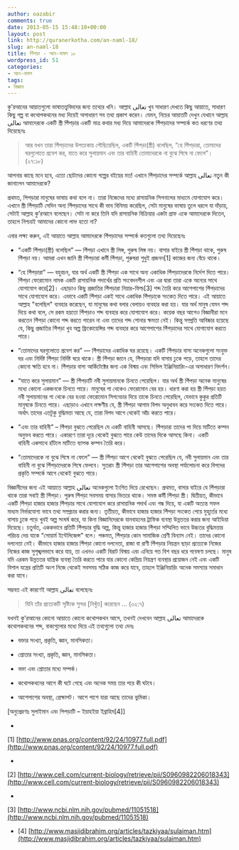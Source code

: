 ```yaml
---
author: oazabir
comments: true
date: 2013-05-15 15:48:10+00:00
layout: post
link: http://quranerkotha.com/an-naml-18/
slug: an-naml-18
title: পিঁপড়া - আন-নামল ১৮
wordpress_id: 51
categories:
- আন-নামল
tags:
- বিজ্ঞান
---
```


কু’রআনের আয়াতগুলো ভাষাতত্ত্ববিদদের জন্য তথ্যের খনি। আল্লাহ تعالى খুব সাধারণ দেখতে কিছু আয়াতে, সাধারণ কিছু গল্প বা কথোপকথনের মধ্য দিয়েই অসাধারণ সব তথ্য প্রকাশ করেন। যেমন, নিচের আয়াতটি দেখুন যেখানে আল্লাহ تعالى আমাদেরকে একটি স্ত্রী পিঁপড়ার একটি মাত্র কথার মধ্য দিয়ে আমাদেরকে পিঁপড়াদের সম্পর্কে কত ধরণের তত্থ্য দিয়েছেনঃ





<blockquote>আর যখন তারা পিঁপড়াদের উপত্যকায় পৌছিয়েছিল, একটি পিঁপড়া(স্ত্রী) বলেছিল, “হে পিঁপড়ারা, তোমাদের ঘরগুলোতে প্রবেশ কর, যাতে করে সুলায়মান এবং তার বাহিনী তোমাদেরকে না বুঝে পিষে না ফেলে”। (২৭:১৮)</blockquote>





আপনার কাছে মনে হবে, এতো ছোটদের কোনো গল্পের বইয়ের মত! এখানে পিঁপড়াদের সম্পর্কে আল্লাহ تعالى নতুন কী জানালেন আমাদেরকে?<!-- more -->

প্রথমত, পিপড়ারা মানুষের ভাষায় কথা বলে না। তারা নিজেদের মধ্যে রাসায়নিক সিগনালের মাধ্যমে যোগাযোগ করে। এখানে স্ত্রী পিঁপড়াটি সেদিন অন্য পিঁপড়াদের সাথে কী ভাব বিনিময় করেছিল, সেটা মানুষের ভাষায় তুলে ধরলে যা দাঁড়ায়, সেটাই আল্লাহ কু’রআনে বলেছেন। সেটা না করে তিনি যদি রাসায়নিক বিক্রিয়ার একটা গ্রাফ একে আমাদেরকে দিতেন, তাহলে নিশ্চয়ই আমাদের কোনো লাভ হতো না?

এবার লক্ষ্য করুন, এই আয়াতে আল্লাহ আমাদেরকে পিঁপড়াদের সম্পর্কে কতগুলো তথ্য দিয়েছেনঃ



	
  * “একটি পিঁপড়া(স্ত্রী) বলেছিল” — পিঁপড়া এখানে স্ত্রী লিঙ্গ, পুরুষ লিঙ্গ নয়। বাসার বাইরে স্ত্রী পিঁপড়া থাকে, পুরুষ পিঁপড়া নয়। আমরা এখন জানি স্ত্রী পিঁপড়ারা কর্মী পিঁপড়া, পুরুষরা শুধুই প্রজনন[1] কাজের জন্য বেঁচে থাকে।

	
  * “হে পিঁপড়ারা” — বহুবচন, যার অর্থ একটি স্ত্রী পিঁপড়া এক সাথে অন্য একাধিক পিঁপড়াদেরকে নির্দেশ দিতে পারে। পিঁপড়া ফেরোমোন নামক একটি রাসায়নিক পদার্থের প্রতি সংবেদনশীল এবং এর দ্বারা তারা একে অন্যের সাথে যোগাযোগ করে[2]। এছাড়াও কিছু প্রজাতির পিঁপড়ারা নিয়ার-ফিল্ড[3] শব্দ তৈরি করে আশেপাশের পিঁপড়াদের সাথে যোগাযোগ করে। এভাবে একটি পিঁপড়া একই সাথে একাধিক পিঁপড়াকে সংকেত দিতে পারে। এই আয়াতে আল্লাহ "বলেছিল" ব্যবহার করেছেন, যা মানুষের কথা বলার বেলায়ও ব্যবহার করা হয়। যার অর্থ মানুষ যেমন শব্দ দিয়ে কথা বলে, সে রকম হয়তো পিঁপড়াও শব্দ ব্যবহার করে যোগাযোগ করে। কয়েক বছর আগেও বিজ্ঞানীরা মনে করতেন পিঁপড়া কোনো শব্দ করতে পারেন না এবং তাদের শব্দ শোনার ক্ষমতা নেই। কিন্তু সম্প্রতি আবিষ্কার হয়েছে যে, কিছু প্রজাতির পিঁপড়া খুব অল্প ফ্রিকোয়েন্সির শব্দ ব্যবহার করে আশেপাশের পিঁপড়াদের সাথে যোগাযোগ করতে পারে।

	
  * “তোমাদের ঘরগুলোতে প্রবেশ কর” — পিঁপড়াদের একাধিক ঘর রয়েছে। একটি পিঁপড়ার বাসা অনেকগুলো সংযুক্ত ঘর এবং নির্দিষ্ট পিঁপড়া নির্দিষ্ট ঘরে থাকে। স্ত্রী পিঁপড়া জানে যে, পিঁপড়ারা যদি বাসায় ঢুকে পড়ে, তাহলে তাদের কোনো ক্ষতি হবে না। পিঁপড়ার বাসা আর্কিটেক্টের জন্য এক বিস্ময় এবং সিভিল ইঞ্জিনিয়ারিং-এর অসাধারণ নিদর্শন।

	
  * “যাতে করে সুলায়মান” — স্ত্রী পিঁপড়াটি নবী সুলায়মানকে চিনতে পেরেছিল। যার অর্থ স্ত্রী পিঁপড়া অনেক মানুষের মধ্যে কোনো একজনকে চিনতে পারে। মানুষের গা থেকেও ফেরোমোন বের হয়। ধারণা করা হয় স্ত্রী পিঁপড়া হয়ত নবী সুলায়মানের গা থেকে বের হওয়া ফেরোমোন সিগনেচার দিয়ে তাকে চিনতে পেরেছিল, যেভাবে কুকুর প্রতিটি মানুষকে চিনতে পারে। এছাড়াও এখানে লক্ষণীয় যে, স্ত্রী পিঁপড়া আগাম বিপদ অনুধাবন করে সংকেত দিতে পারে। অর্থাৎ তাদের এতটুকু বুদ্ধিমত্তা আছে যে, তারা বিপদ আগে থেকেই আঁচ করতে পারে।

	
  * “এবং তার বাহিনী” – পিঁপড়া বুঝতে পেরেছিল যে একটি বাহিনী আসছে। পিঁপড়ারা তাদের পা দিয়ে মাটিতে কম্পন অনুভব করতে পারে। একারণে তারা দূরে থেকেই বুঝতে পারে কেউ তাদের দিকে আসছে কিনা। একটি বাহিনী একসাথে হাঁটলে মাটিতে ব্যাপক কম্পন তৈরি করে।

	
  * “তোমাদেরকে না বুঝে পিষে না ফেলে” — স্ত্রী পিঁপড়া আগে থেকেই বুঝতে পেরেছিল যে, নবী সুলায়মান এবং তার বাহিনী না বুঝে পিঁপড়াদেরকে পিষে ফেলবে। সুতরাং স্ত্রী পিঁপড়া তার আশেপাশের অবস্থা পর্যালোচনা করে বিপদের প্রকৃতি সম্পর্কে আগে থেকেই বুঝতে পারে।


বিজ্ঞানীদের জন্য এই আয়াতে আল্লাহ تعالى অনেকগুলো ইংগিত দিয়ে রেখেছেন। প্রথমত, বাসার বাইরে যে পিঁপড়ারা থাকে তারা সবাই স্ত্রী পিঁপড়া। পুরুষ পিঁপড়া সবসময় বাসার ভিতরে থাকে। সমস্ত কর্মী পিঁপড়া স্ত্রী। দ্বিতীয়ত, কীভাবে একটি পিঁপড়া হাজার হাজার পিঁপড়ার সাথে যোগাযোগ করে রাসায়নিক পদার্থ এবং গন্ধ দিয়ে, যা একটি অত্যন্ত সফল মাধ্যম নির্ভরযোগ্য ভাবে তথ্য সম্প্রচার করার জন্য। তৃতীয়ত, কীভাবে হাজার হাজার পিঁপড়া সংকেত পেয়ে মুহূর্তের মধ্যে বাসায় ঢুকে পড়ে খুবই অল্প সংঘর্ষ করে, যা কিনা বিজ্ঞানিদেরকে যানবাহনের ট্রাফিক ব্যবস্থা উন্নততর করার জন্য আইডিয়া দিয়েছে। চতুর্থত, এককভাবে প্রতিটি পিঁপড়ার বুদ্ধি অল্প, কিন্তু হাজার হাজার পিঁপড়া সম্মিলিত ভাবে উচ্চতর বুদ্ধিমত্তার পরিচয় দেয় যাকে “সোয়ার্ম ইন্টেলিজেন্স” বলে। পঞ্চমত, পিঁপড়ার কোন সামাজিক শ্রেণী বিন্যাস নেই। তাদের কোনো দলনেতা নেই। কীভাবে হাজার হাজার পিঁপড়া কোনো দলনেতা, রাজা বা রাণী পিঁপড়ার নিয়ন্ত্রন ছাড়া প্রত্যেকে নিজের নিজের কাজ সুশৃঙ্খলভাবে করে যায়, তা এখনও একটি বিরাট বিস্ময় এবং এনিয়ে গত বিশ বছর ধরে গবেষণা চলছে। মানুষ যদি এরকম উন্নততর যান্ত্রিক ব্যবস্থা তৈরি করতে পারে যার কোনো কেন্দ্রিয় নিয়ন্ত্রণ ব্যবস্থার প্রয়োজন নেই এবং একটি বিশাল যন্ত্রের প্রতিটি অংশ নিজে থেকেই সবসময় সঠিক কাজ করে যাবে, তাহলে ইঞ্জিনিয়ারিং অনেক সমস্যার সমাধান করা যাবে।

সম্ভবত এই কারণেই আল্লাহ تعالى বলেছেনঃ





<blockquote>যিনি তাঁর প্রত্যেকটি সৃষ্টিকে সুন্দর [নিখুঁত] করেছেন ... (৩২:৭)</blockquote>





যখনই কু’রআনের কোনো আয়াতে কোনো কথোপকথন আসে, তখনই দেখবেন আল্লাহ تعالى আমাদেরকে কথোপকথনের শব্দ, বাক্যগুলোর মধ্যে দিয়ে এই তথ্যগুলো তথ্য দেনঃ



	
  * বক্তার সংখ্যা, প্রকৃতি, জ্ঞান, মানসিকতা।

	
  * শ্রোতার সংখ্যা, প্রকৃতি, জ্ঞান, মানসিকতা।

	
  * বক্তা এবং শ্রোতার মধ্যে সম্পর্ক।

	
  * কথোপকথনের আগে কী ঘটে গেছে এবং অনেক সময় তার পরে কী ঘটবে।

	
  * আশেপাশের অবস্থা, প্রেক্ষাপট। আশে পাশে যারা আছে তাদের ভুমিকা।


[অনুপ্রেরণাঃ সুলাইমান এবং পিপড়াটি – ইয়াহইয়া ইব্রাহিম[4]]



	
  * 


[1] [http://www.pnas.org/content/92/24/10977.full.pdf](http://www.pnas.org/content/92/24/10977.full.pdf)


	
  * 


[2] [http://www.cell.com/current-biology/retrieve/pii/S0960982206018343](http://www.cell.com/current-biology/retrieve/pii/S0960982206018343)


	
  * 


[3] [http://www.ncbi.nlm.nih.gov/pubmed/11051518](http://www.ncbi.nlm.nih.gov/pubmed/11051518)


	
  * [4] [http://www.masjidibrahim.org/articles/tazkiyaa/sulaiman.htm](http://www.masjidibrahim.org/articles/tazkiyaa/sulaiman.htm)



